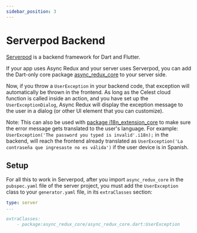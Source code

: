 ```yaml
---
sidebar_position: 3
---
```


# Serverpod Backend

[Serverpod](https://www.serverpod.dev/) is a backend framework for Dart and Flutter.

If your app uses Async Redux and your server uses Serverpod, you can add the Dart-only core
package [async_redux_core](https://pub.dev/packages/async_redux_core) to your server side.
  
Now, if you throw a `UserException` in your backend code, that exception will automatically be thrown in the frontend.
As long as the Celest cloud function is called inside an action, and you have set up the `UserExceptionDialog`,
Async Redux will display the exception message to the user in a dialog (or other UI element that you can customize).

Note: This can also be used with [package i18n_extension_core](https://pub.dartlang.org/packages/i18n_extension_core)
to make sure the error message gets translated to the user's language.
For example: `UserException('The password you typed is invalid'.i18n);` in the backend,
will reach the frontend already translated as
`UserException('La contraseña que ingresaste no es válida')` if the user
device is in Spanish.

## Setup

For all this to work in Serverpod, after you import `async_redux_core` in the `pubspec.yaml` file of the server project,
you must add the `UserException` class to your `generator.yaml` file, in its `extraClasses` section:

```yaml  
type: server
...

extraClasses:
    - package:async_redux_core/async_redux_core.dart:UserException
```  
